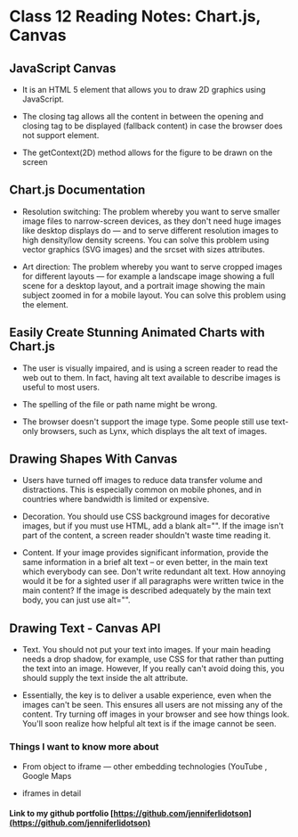# Class 12 Reading Notes: Chart.js, Canvas

## JavaScript Canvas

- It is an HTML 5 element that allows you to draw 2D graphics using JavaScript.

- The closing tag allows all the content in between the opening and closing tag to be displayed (fallback content) in case the browser does not support <canvas> element.

- The getContext(2D) method allows for the figure to be drawn on the screen

## Chart.js Documentation

- Resolution switching: The problem whereby you want to serve smaller image files to narrow-screen devices, as they don't need huge images like desktop displays do — and to serve different resolution images to high density/low density screens. You can solve this problem using vector graphics (SVG images) and the srcset with sizes attributes.

- Art direction: The problem whereby you want to serve cropped images for different layouts — for example a landscape image showing a full scene for a desktop layout, and a portrait image showing the main subject zoomed in for a mobile layout. You can solve this problem using the <picture> element.

## Easily Create Stunning Animated Charts with Chart.js

- The user is visually impaired, and is using a screen reader to read the web out to them. In fact, having alt text available to describe images is useful to most users.

- The spelling of the file or path name might be wrong.

- The browser doesn't support the image type. Some people still use text-only browsers, such as Lynx, which displays the alt text of images.

## Drawing Shapes With Canvas

- Users have turned off images to reduce data transfer volume and distractions. This is especially common on mobile phones, and in countries where bandwidth is limited or expensive.

- Decoration. You should use CSS background images for decorative images, but if you must use HTML, add a blank alt="". If the image isn't part of the content, a screen reader shouldn't waste time reading it.

- Content. If your image provides significant information, provide the same information in a brief alt text – or even better, in the main text which everybody can see. Don't write redundant alt text. How annoying would it be for a sighted user if all paragraphs were written twice in the main content? If the image is described adequately by the main text body, you can just use alt="".

## Drawing Text - Canvas API

- Text. You should not put your text into images. If your main heading needs a drop shadow, for example, use CSS for that rather than putting the text into an image. However, If you really can't avoid doing this, you should supply the text inside the alt attribute.

- Essentially, the key is to deliver a usable experience, even when the images can't be seen. This ensures all users are not missing any of the content. Try turning off images in your browser and see how things look. You'll soon realize how helpful alt text is if the image cannot be seen.
 
### Things I want to know more about

- From object to iframe — other embedding technologies (YouTube , Google Maps

- iframes in detail 

#### Link to my github portfolio [https://github.com/jenniferlidotson](https://github.com/jenniferlidotson)
